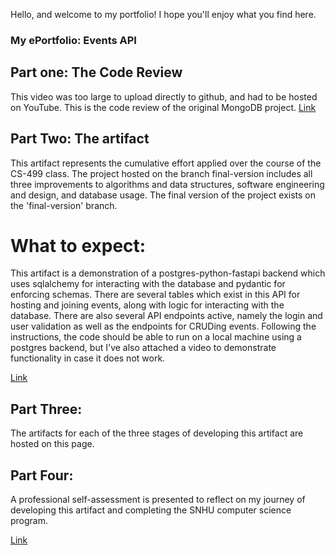 Hello, and welcome to my portfolio! 
I hope you'll enjoy what you find here.

### My ePortfolio: Events API

## Part one: The Code Review
This video was too large to upload directly to github, and had to be hosted on YouTube. This is the code review of the original MongoDB project.
[Link](https://youtu.be/uIffjfdDBas)

## Part Two: The artifact
This artifact represents the cumulative effort applied over the course of the CS-499 class. The project hosted on the branch final-version includes all three improvements to algorithms and data structures, software engineering and design, and database usage. The final version of the project exists on the 'final-version' branch.

# What to expect:
This artifact is a demonstration of a postgres-python-fastapi backend which uses sqlalchemy for interacting with the database and pydantic for enforcing schemas. There are several tables which exist in this API for hosting and joining events, along with logic for interacting with the database. There are also several API endpoints active, namely the login and user validation as well as the endpoints for CRUDing events. Following the instructions, the code should be able to run on a local machine using a postgres backend, but I've also attached a video to demonstrate functionality in case it does not work.

[Link](https://github.com/medicurt/medicurt.github.io/tree/final-version)

## Part Three: 
The artifacts for each of the three stages of developing this artifact are hosted on this page. 

## Part Four:
A professional self-assessment is presented to reflect on my journey of developing this artifact and completing the SNHU computer science program.

[Link](https://github.com/medicurt/medicurt.github.io/blob/main/Professional%20Self-Assessment.docx)
